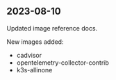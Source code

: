 ## 2023-08-10

Updated image reference docs.

New images added:

- cadvisor
- opentelemetry-collector-contrib
- k3s-allinone